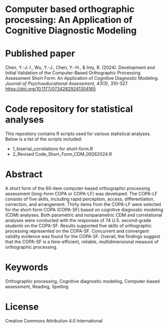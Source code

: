 
# Computer based orthographic processing: An Application of Cognitive Diagnostic Modeling

<!-- badges: start -->
<!-- badges: end -->
# Published paper
Chen, Y.-J. I., Wu, Y.-J., Chen, Y.-H., & Irey, R. (2024). Development and Initial Validation of the Computer-Based Orthographic Processing Assessment Short Form: An Application of Cognitive Diagnostic Modeling. *Journal of Psychoeducational Assessment*, *43*(3), 310-327. https://doi.org/10.1177/07342829241304165

# Code repository for statistical analyses
This repository contains R scripts used for various statistical analyses. Below is a list of the scripts included:

* 1_biserial_correlations for short-form.R
* 2_Revised Code_Short_Form_CDM_09262024.R


# Abstract
A short form of the 60-item computer-based orthographic processing assessment (long-form COPA or COPA-LF) was developed. 
The COPA-LF consists of five skills, including rapid perception, access, differentiation, correction, and arrangement. 
Thirty items from the COPA-LF were selected for the short-form COPA (COPA-SF) based on cognitive diagnostic modeling (CDM) analyses. 
Both parametric and nonparametric CDM and correlational analyses were conducted with the responses of 74 U.S. second-grade students on the COPA-SF. 
Results supported five skills of orthographic processing represented on the COPA-SF. Concurrent and convergent validity evidence was found for the COPA-SF. 
Overall, the findings suggest that the COPA-SF is a time-efficient, reliable, multidimensional measure of orthographic processing.

# Keywords
Orthographic processing, Cognitive diagnostic modeling, Computer-based assessment, Reading, Spelling

# License
Creative Commons Attribution 4.0 International
